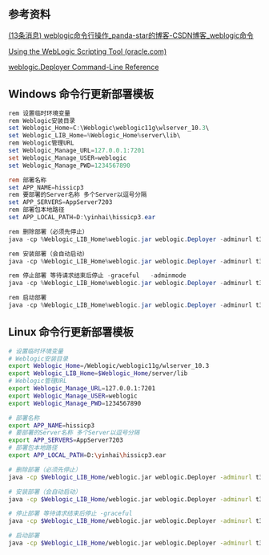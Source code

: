 ## 参考资料

[(13条消息) weblogic命令行操作_panda-star的博客-CSDN博客_weblogic命令](https://blog.csdn.net/chinabestchina/article/details/107703483)

[Using the WebLogic Scripting Tool (oracle.com)](https://docs.oracle.com/cd/E13222_01/wls/docs90/config_scripting/using_WLST.html#1080667)

[weblogic.Deployer Command-Line Reference](https://docs.oracle.com/middleware/1212/wls/DEPGD/wldeployer.htm#DEPGD351)



## Windows 命令行更新部署模板

```powershell
rem 设置临时环境变量
rem Weblogic安装目录
set Weblogic_Home=C:\Weblogic\weblogic11g\wlserver_10.3\
set Weblogic_LIB_Home=%Weblogic_Home%server\lib\
rem Weblogic管理URL
set Weblogic_Manage_URL=127.0.0.1:7201
set Weblogic_Manage_USER=weblogic
set Weblogic_Manage_PWD=1234567890

rem 部署名称
set APP_NAME=hissicp3
rem 要部署的Server名称 多个Server以逗号分隔
set APP_SERVERS=AppServer7203
rem 部署包本地路径
set APP_LOCAL_PATH=D:\yinhai\hissicp3.ear

rem 删除部署（必须先停止）
java -cp %Weblogic_LIB_Home%weblogic.jar weblogic.Deployer -adminurl t3://%Weblogic_Manage_URL% -user %Weblogic_Manage_USER% -password %Weblogic_Manage_PWD% -name %APP_NAME% -undeploy

rem 安装部署（会自动启动）
java -cp %Weblogic_LIB_Home%weblogic.jar weblogic.Deployer -adminurl t3://%Weblogic_Manage_URL% -user %Weblogic_Manage_USER% -password %Weblogic_Manage_PWD% -name %APP_NAME% -targets %APP_SERVERS% -deploy %APP_LOCAL_PATH% 

rem 停止部署 等待请求结束后停止 -graceful   -adminmode
java -cp %Weblogic_LIB_Home%weblogic.jar weblogic.Deployer -adminurl t3://%Weblogic_Manage_URL% -user %Weblogic_Manage_USER% -password %Weblogic_Manage_PWD% -name %APP_NAME% -stop -graceful

rem 启动部署
java -cp %Weblogic_LIB_Home%weblogic.jar weblogic.Deployer -adminurl t3://%Weblogic_Manage_URL% -user %Weblogic_Manage_USER% -password %Weblogic_Manage_PWD% -name %APP_NAME% -targets %APP_SERVERS% -start
```



## Linux 命令行更新部署模板

```bash
# 设置临时环境变量
# Weblogic安装目录
export Weblogic_Home=/Weblogic/weblogic11g/wlserver_10.3
export Weblogic_LIB_Home=$Weblogic_Home/server/lib
# Weblogic管理URL
export Weblogic_Manage_URL=127.0.0.1:7201
export Weblogic_Manage_USER=weblogic
export Weblogic_Manage_PWD=1234567890

# 部署名称
export APP_NAME=hissicp3
# 要部署的Server名称 多个Server以逗号分隔
export APP_SERVERS=AppServer7203
# 部署包本地路径
export APP_LOCAL_PATH=D:\yinhai\hissicp3.ear

# 删除部署（必须先停止）
java -cp $Weblogic_LIB_Home/weblogic.jar weblogic.Deployer -adminurl t3://$Weblogic_Manage_URL -user $Weblogic_Manage_USER -password $Weblogic_Manage_PWD -name $APP_NAME -undeploy

# 安装部署（会自动启动）
java -cp $Weblogic_LIB_Home/weblogic.jar weblogic.Deployer -adminurl t3://$Weblogic_Manage_URL -user $Weblogic_Manage_USER -password $Weblogic_Manage_PWD -name $APP_NAME -targets $APP_SERVERS -deploy $APP_LOCAL_PATH

# 停止部署 等待请求结束后停止 -graceful
java -cp $Weblogic_LIB_Home/weblogic.jar weblogic.Deployer -adminurl t3://$Weblogic_Manage_URL -user $Weblogic_Manage_USER -password $Weblogic_Manage_PWD -name $APP_NAME -stop -adminmode -graceful

# 启动部署
java -cp $Weblogic_LIB_Home/weblogic.jar weblogic.Deployer -adminurl t3://$Weblogic_Manage_URL -user $Weblogic_Manage_USER -password $Weblogic_Manage_PWD -name $APP_NAME -start
```

